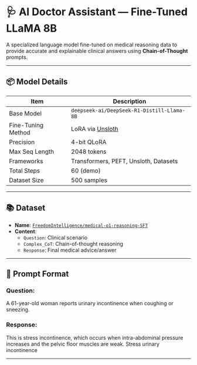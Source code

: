# 🩺 AI Doctor Assistant — Fine-Tuned LLaMA 8B

A specialized language model fine-tuned on medical reasoning data to provide accurate and explainable clinical answers using **Chain-of-Thought** prompts.

---

## 📦 Model Details

| Item               | Description                                 |
|--------------------|---------------------------------------------|
| Base Model         | `deepseek-ai/DeepSeek-R1-Distill-Llama-8B`    |
| Fine-Tuning Method | LoRA via [Unsloth](https://github.com/unslothai/unsloth) |
| Precision          | 4-bit QLoRA                                 |
| Max Seq Length     | 2048 tokens                                 |
| Frameworks         | Transformers, PEFT, Unsloth, Datasets       |
| Total Steps        | 60 (demo)                                   |
| Dataset Size       | 500 samples                                 |

---

## 📚 Dataset

- **Name**: [`FreedomIntelligence/medical-o1-reasoning-SFT`](https://huggingface.co/datasets/FreedomIntelligence/medical-o1-reasoning-SFT)
- **Content**:
  - `Question`: Clinical scenario
  - `Complex_CoT`: Chain-of-thought reasoning
  - `Response`: Final medical advice/answer

---

## 🧠 Prompt Format

### Question:
A 61-year-old woman reports urinary incontinence when coughing or sneezing.

### Response:
<think>
This is stress incontinence, which occurs when intra-abdominal pressure increases and the pelvic floor muscles are weak.
</think>
Stress urinary incontinence



---
